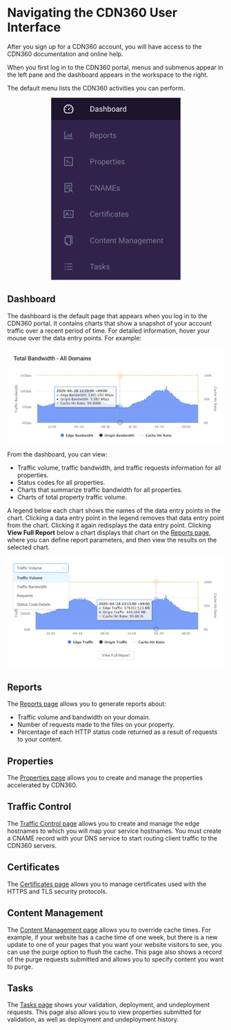 # Navigating the CDN360 User Interface

After you sign up for a CDN360 account, you will have access to the CDN360 documentation and online help.

When you first log in to the CDN360 portal, menus and submenus appear in the left pane and the dashboard appears in the workspace to the right.

The default menu lists the CDN360 activities you can perform.

<p align=center><img src="/docs/resources/images/Screen 1.png" alt="navigation menu" width="300"></p>

## Dashboard

The dashboard is the default page that appears when you log in to the CDN360 portal. It contains charts that show a snapshot of your account traffic over a recent period of time. For detailed information, hover your mouse over the data entry points. For example:

<p align=center><img src="/docs/resources/images/Total Bandwidth.png" alt="total bandwidth" width="1000"></p>

From the dashboard, you can view:

- Traffic volume, traffic bandwidth, and traffic requests information for all properties.
- Status codes for all properties.
- Charts that summarize traffic bandwidth for all properties.
- Charts of total property traffic volume.

A legend below each chart shows the names of the data entry points in the chart. Clicking a data entry point in the legend removes that data entry point from the chart. Clicking it again redisplays the data entry point. Clicking **View Full Report** below a chart displays that chart on the [Reports page](</docs/portal/reports.md>), where you can define report parameters, and then view the results on the selected chart.

<p align=center><img src="/docs/resources/images/Traffic Volume.png" alt="traffic volume" width="1000"></p>


## Reports

The [Reports page](</docs/portal/reports.md>) allows you to generate reports about:

- Traffic volume and bandwidth on your domain.
- Number of requests made to the files on your property.
- Percentage of each HTTP status code returned as a result of requests to your content.

## Properties

The [Properties page](</docs/portal/edge-configurations/managing-properties.md>) allows you to create and manage the properties accelerated by CDN360.

## Traffic Control

The [Traffic Control page](</docs/portal/traffic-management/overview.md>) allows you to create and manage the edge hostnames to which you will map your service hostnames. You must create a CNAME record with your DNS service to start routing client traffic to the CDN360 servers.

## Certificates

The [Certificates page](</docs/portal/certificates/overview.md>) allows you to manage certificates used with the HTTPS and TLS security protocols.

## Content Management

The [Content Management page](</docs/portal/content-management.md>) allows you to override cache times. For example, if your website has a cache time of one week, but there is a new update to one of your pages that you want your website visitors to see, you can use the purge option to flush the cache. This page also shows a record of the purge requests submitted and allows you to specify content you want to purge.

## Tasks

The [Tasks page](</docs/portal/tasks.md>) shows your validation, deployment, and undeployment requests. This page also allows you to view properties submitted for validation, as well as deployment and undeployment history.
